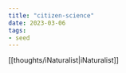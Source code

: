 ```yaml
---
title: "citizen-science"
date: 2023-03-06
tags:
- seed
---
```


[[thoughts/iNaturalist|iNaturalist]]
